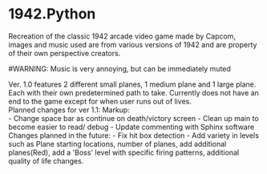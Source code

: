 # 1942.Python
Recreation of the classic 1942 arcade video game made by Capcom, images and music used are from various versions of 1942 and are property 
of their own perspective creators.

#WARNING: Music is very annoying, but can be immediately muted 

Ver. 1.0 features 2 different small planes, 1 medium plane and 1 large plane. Each with their own predetermined path to take. Currently 
does not have an end to the game except for when user runs out of lives.  
  Planned changes for ver 1.1:
Markup:    
    -  Change space bar as continue on death/victory screen
    - Clean up main to become easier to read/ debug
    - Update commenting with Sphinx software
  Changes planned in the future:
    - Fix hit box detection
    - Add variety in levels such as
          Plane starting locations, number of planes, add additional planes(Red), add a 'Boss' level with specific firing patterns, 
          additional quality of life changes.
          
        

